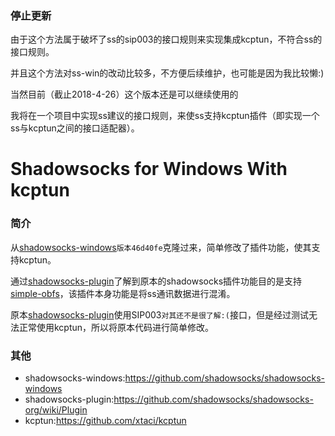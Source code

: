 ### 停止更新
由于这个方法属于破坏了ss的sip003的接口规则来实现集成kcptun，不符合ss的接口规则。

并且这个方法对ss-win的改动比较多，不方便后续维护，也可能是因为我比较懒:)

当然目前（截止2018-4-26）这个版本还是可以继续使用的

我将在一个项目中实现ss建议的接口规则，来使ss支持kcptun插件（即实现一个ss与kcptun之间的接口适配器）。



Shadowsocks for Windows With kcptun
=======================
### 简介
从[shadowsocks-windows]`版本46d40fe`克隆过来，简单修改了插件功能，使其支持kcptun。

通过[shadowsocks-plugin]了解到原本的shadowsocks插件功能目的是支持[simple-obfs]，该插件本身功能是将ss通讯数据进行混淆。

原本[shadowsocks-plugin]使用SIP003`对其还不是很了解:(`接口，但是经过测试无法正常使用kcptun，所以将原本代码进行简单修改。



### 其他
* shadowsocks-windows:https://github.com/shadowsocks/shadowsocks-windows
* shadowsocks-plugin:https://github.com/shadowsocks/shadowsocks-org/wiki/Plugin
* kcptun:https://github.com/xtaci/kcptun

[shadowsocks-windows]: https://github.com/shadowsocks/shadowsocks-windows
[shadowsocks-plugin]:https://github.com/shadowsocks/shadowsocks-org/wiki/Plugin
[simple-obfs]:https://github.com/shadowsocks/simple-obfs
